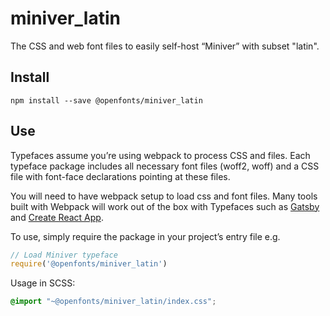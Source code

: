 
# miniver_latin

The CSS and web font files to easily self-host “Miniver” with subset "latin".

## Install

`npm install --save @openfonts/miniver_latin`

## Use

Typefaces assume you’re using webpack to process CSS and files. Each typeface
package includes all necessary font files (woff2, woff) and a CSS file with
font-face declarations pointing at these files.

You will need to have webpack setup to load css and font files. Many tools built
with Webpack will work out of the box with Typefaces such as [Gatsby](https://github.com/gatsbyjs/gatsby)
and [Create React App](https://github.com/facebookincubator/create-react-app).

To use, simply require the package in your project’s entry file e.g.

```javascript
// Load Miniver typeface
require('@openfonts/miniver_latin')
```

Usage in SCSS:
```scss
@import "~@openfonts/miniver_latin/index.css";
```
